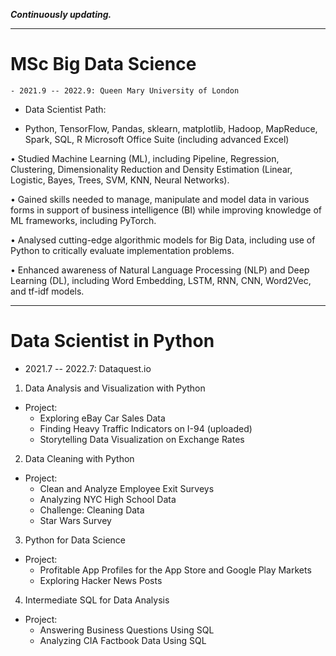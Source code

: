 ***Continuously updating.***
***
# MSc Big Data Science
	- 2021.9 -- 2022.9: Queen Mary University of London
- Data Scientist Path:


- Python, TensorFlow, Pandas, sklearn, matplotlib, Hadoop, MapReduce, Spark, SQL, R Microsoft Office Suite (including advanced Excel)

• Studied Machine Learning (ML), including Pipeline, Regression, Clustering, Dimensionality Reduction and Density Estimation (Linear, Logistic, Bayes, Trees, SVM, KNN, Neural Networks).

• Gained skills needed to manage, manipulate and model data in various forms in support of business intelligence (BI) while improving knowledge of ML frameworks, including PyTorch.

• Analysed cutting-edge algorithmic models for Big Data, including use of Python to critically evaluate implementation problems.

• Enhanced awareness of Natural Language Processing (NLP) and Deep Learning (DL), including Word Embedding, LSTM, RNN, CNN, Word2Vec, and tf-idf models.

***
# Data Scientist in Python
- 2021.7 -- 2022.7: Dataquest.io
1. Data Analysis and Visualization with Python
- Project:
	- Exploring eBay Car Sales Data 
	- Finding Heavy Traffic Indicators on I-94 (uploaded)
	- Storytelling Data Visualization on Exchange Rates

2. Data Cleaning with Python
- Project:
	- Clean and Analyze Employee Exit Surveys
	- Analyzing NYC High School Data
	- Challenge: Cleaning Data 
	- Star Wars Survey

3. Python for Data Science
- Project:
	- Profitable App Profiles for the App Store and Google Play Markets
	- Exploring Hacker News Posts

4. Intermediate SQL for Data Analysis
- Project:
	- Answering Business Questions Using SQL 
	- Analyzing CIA Factbook Data Using SQL

